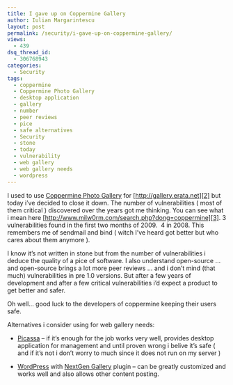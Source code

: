 ```yaml
---
title: I gave up on Coppermine Gallery
author: Iulian Margarintescu
layout: post
permalink: /security/i-gave-up-on-coppermine-gallery/
views:
  - 439
dsq_thread_id:
  - 306768943
categories:
  - Security
tags:
  - coppermine
  - Coppermine Photo Gallery
  - desktop application
  - gallery
  - number
  - peer reviews
  - pice
  - safe alternatives
  - Security
  - stone
  - today
  - vulnerability
  - web gallery
  - web gallery needs
  - wordpress
---
```

I used to use [Coppermine Photo Gallery][1] for [http://gallery.erata.net][2] but today i&#8217;ve decided to close it down. The number of vulnerabilities ( most of them critical ) discovered over the years got me thinking. You can see what i mean here [http://www.milw0rm.com/search.php?dong=coppermine][3]. 3 vulnerabilities found in the first two months of 2009.  4 in 2008. This remembers me of sendmail and bind ( witch I&#8217;ve heard got better but who cares about them anymore ).

I know it&#8217;s not written in stone but from the number of vulnerabilities i deduce the quality of a pice of software. I also understand open-source &#8230; and open-source brings a lot more peer reviews &#8230; and i don&#8217;t mind (that much) vulnerabilities in pre 1.0 versions. But after a few years of development and after a few critical vulnerabilities i&#8217;d expect a product to get better and safer.

Oh well&#8230; good luck to the developers of coppermine keeping their users safe.

Alternatives i consider using for web gallery needs:

- [Picassa][4] &#8211; if it&#8217;s enough for the job works very well, provides desktop application for management and until proven wrong i belive it&#8217;s safe ( and if it&#8217;s not i don&#8217;t worry to much since it does not run on my server )

- [WordPress][5] with [NextGen Gallery][6] plugin &#8211; can be greatly customized and works well and also allows other content posting.

 [1]: http://coppermine-gallery.net/ "Coppermine Gallery"
 [2]: http://gallery.erata.net "Erata.NET Photo Gallery "
 [3]: http://www.milw0rm.com/search.php?dong=coppermine "Exploits List"
 [4]: http://picasaweb.google.com/ "Picassa"
 [5]: http://wordpress.org "Wordpress"
 [6]: http://alexrabe.boelinger.com/wordpress-plugins/nextgen-gallery/ "NextGen Gallery "